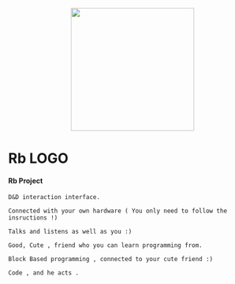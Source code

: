  <p align="center">
  <img width="250" height="250" src="http://s10.picofile.com/file/8394663400/rOOBINn.jpeg">
</p>



#                                Rb LOGO



#### Rb Project

	D&D interaction interface.

	Connected with your own hardware ( You only need to follow the insructions !)

	Talks and listens as well as you :)

	Good, Cute , friend who you can learn programming from.

	Block Based programming , connected to your cute friend :)

	Code , and he acts .
